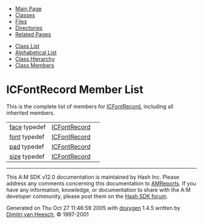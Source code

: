 <div class="tabs">

- [Main Page](index.md)
- <span id="current">[Classes](annotated.md)</span>
- [Files](files.md)
- [Directories](dirs.md)
- [Related Pages](pages.md)

</div>

<div class="tabs">

- [Class List](annotated.md)
- [Alphabetical List](classes.md)
- [Class Hierarchy](hierarchy.md)
- [Class Members](functions.md)

</div>

# ICFontRecord Member List

This is the complete list of members for <a href="structICFontRecord.md" class="el">ICFontRecord</a>, including all inherited members.

|  |  |  |
|----|----|----|
| <a href="structICFontRecord.md#d5ca322453f2986b752e58b11af83d96" class="el">face</a> typedef | <a href="structICFontRecord.md" class="el">ICFontRecord</a> |  |
| <a href="structICFontRecord.md#47a282dfe68a42d302e22c4920ed9b5e" class="el">font</a> typedef | <a href="structICFontRecord.md" class="el">ICFontRecord</a> |  |
| <a href="structICFontRecord.md#4dca00da67c692296690e90c50c96b79" class="el">pad</a> typedef | <a href="structICFontRecord.md" class="el">ICFontRecord</a> |  |
| <a href="structICFontRecord.md#f7bd60b75b29d79b660a2859395c1a24" class="el">size</a> typedef | <a href="structICFontRecord.md" class="el">ICFontRecord</a> |  |

------------------------------------------------------------------------

<span class="small">This A:M SDK v12.0 documentation is maintained by Hash Inc. Please address any comments concerning this documentation to [AMReports](http://www.hash.com/reports). If you have any information, knowledge, or documentation to share with the A:M developer community, please post them on the [Hash SDK forum](http://www.hash.com/forums/index.php?showforum=11).</span>

Generated on Thu Oct 27 11:46:59 2005 with [<span class="image placeholder" original-image-src="doxygen.png" original-image-title="" height="45" width="100" align="middle" border="0">doxygen</span>](http://www.doxygen.org/index.html) 1.4.5 written by [Dimitri van Heesch](mailto:dimitri@stack.nl), © 1997-2001
